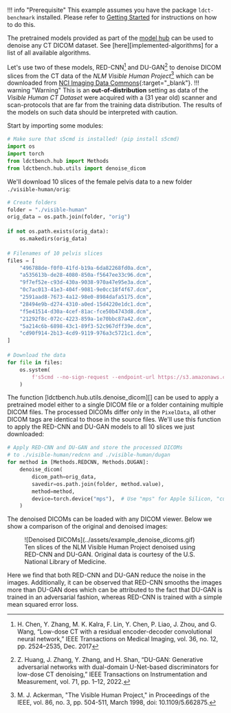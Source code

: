 !!! info "Prerequisite"
    This example assumes you have the package `ldct-benchmark` installed. Please refer to [Getting Started](../getting_started.md) for instructions on how to do this.

The pretrained models provided as part of the [model hub](../model_hub.md) can be used to denoise any CT DICOM dataset. See [here][implemented-algorithms] for a list of all available algorithms.

Let's use two of these models, RED-CNN[^1] and DU-GAN[^2] to denoise DICOM slices from the CT data of the *NLM Visible Human Project*[^3] which can be downloaded from [NCI Imaging Data Commons](https://portal.imaging.datacommons.cancer.gov/explore/filters/?collection_id=nlm_visible_human_project){:target="_blank"}.
!!! warning "Warning"
    This is an **out-of-distribution** setting as data of the *Visible Human CT Dataset* were acquired with a (31 year old) scanner and scan-protocols that are far from the training data distribution. The results of the models on such data should be interpreted with caution.

[^1]: H. Chen, Y. Zhang, M. K. Kalra, F. Lin, Y. Chen, P. Liao, J. Zhou, and G. Wang, “Low-dose CT with a residual encoder-decoder convolutional neural network,” IEEE Transactions on Medical Imaging, vol. 36, no. 12, pp. 2524–2535, Dec. 2017
[^2]: Z. Huang, J. Zhang, Y. Zhang, and H. Shan, “DU-GAN: Generative adversarial networks with dual-domain U-Net-based discriminators for low-dose CT denoising,” IEEE Transactions on Instrumentation and Measurement, vol. 71, pp. 1–12, 2022.
[^3]: M. J. Ackerman, "The Visible Human Project," in Proceedings of the IEEE, vol. 86, no. 3, pp. 504-511, March 1998, doi: 10.1109/5.662875.

Start by importing some modules:

```python
# Make sure that s5cmd is installed! (pip install s5cmd)
import os
import torch
from ldctbench.hub import Methods
from ldctbench.hub.utils import denoise_dicom
```

We'll download 10 slices of the female pelvis data to a new folder `./visible-human/orig`:

```python
# Create folders
folder = "./visible-human"
orig_data = os.path.join(folder, "orig")

if not os.path.exists(orig_data):
    os.makedirs(orig_data)

# Filenames of 10 pelvis slices
files = [
    "496788de-f0f0-41fd-b19a-6da82268fd0a.dcm",
    "a535613b-de28-4080-850a-f5647ee33c96.dcm",
    "9f7ef52e-c93d-430a-9038-970a47e95e3a.dcm",
    "0c7ac013-41e3-404f-9081-9e0cc18f4f67.dcm",
    "2591aad8-7673-4a12-98e0-8984dafa5175.dcm",
    "28494e9b-d274-4310-a0ed-15d4220e1dc1.dcm",
    "f5e41514-d30a-4cef-81ac-fce50b4743d8.dcm",
    "21292f8c-072c-4223-859a-1e70bbc87a42.dcm",
    "5a214c6b-6898-43c1-89f3-52c967dff39e.dcm",
    "cd90f914-2b13-4cd9-9119-976a3c5721c1.dcm",
]

# Download the data
for file in files:
    os.system(
        f's5cmd --no-sign-request --endpoint-url https://s3.amazonaws.com cp "s3://idc-open-data/b9cf8e7a-2505-4137-9ae3-f8d0cf756c13/{file}" visible-human/orig'
    )
```

The function [ldctbench.hub.utils.denoise_dicom][] can be used to apply a pretrained model either to a single DICOM file or a folder containing multiple DICOM files. The processed DICOMs differ only in the `PixelData`, all other DICOM tags are identical to those in the source files. We'll use this function to apply the RED-CNN and DU-GAN models to all 10 slices we just downloaded:

```python
# Apply RED-CNN and DU-GAN and store the processed DICOMs
# to ./visible-human/redcnn and ./visible-human/dugan
for method in [Methods.REDCNN, Methods.DUGAN]:
    denoise_dicom(
        dicom_path=orig_data,
        savedir=os.path.join(folder, method.value),
        method=method,
        device=torch.device("mps"),  # Use "mps" for Apple Silicon, "cuda" for NVIDIA GPUs or "cpu" for CPU
    )
```
The denoised DICOMs can be loaded with any DICOM viewer. Below we show a comparison of the original and denoised images:

<figure markdown="span">
  ![Denoised DICOMs](../assets/example_denoise_dicoms.gif)
  <figcaption>Ten slices of the NLM Visible Human Project denoised using RED-CNN and DU-GAN. Original data is courtesy of the U.S. National Library of Medicine.</figcaption>
</figure>

Here we find that both RED-CNN and DU-GAN reduce the noise in the images. Additionally, it can be observed that RED-CNN smooths the images more than DU-GAN does which can be attributed to the fact that DU-GAN is trained in an adversarial fashion, whereas RED-CNN is trained with a simple mean squared error loss.